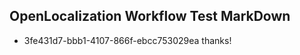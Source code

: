 ## OpenLocalization Workflow Test MarkDown
* 3fe431d7-bbb1-4107-866f-ebcc753029ea thanks!

<!--HONumber=Aug16_HO5-->


